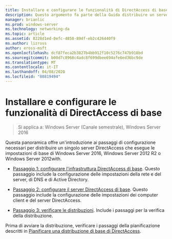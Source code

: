 ```yaml
---
title: Installare e configurare le funzionalità di DirectAccess di base
description: Questo argomento fa parte della Guida distribuire un server DirectAccess singolo usando la procedura guidata di Introduzione per Windows Server 2016
manager: brianlic
ms.prod: windows-server
ms.technology: networking-da
ms.topic: article
ms.assetid: 8228d1ed-0efc-4858-89df-eb2c426440f9
ms.author: lizross
author: eross-msft
ms.openlocfilehash: dcf87feca2b3827b4bb912f10c5276c747b918bd
ms.sourcegitcommit: b00d7c8968c4adc8f699dbee694afe6ed36bc9de
ms.translationtype: MT
ms.contentlocale: it-IT
ms.lasthandoff: 04/08/2020
ms.locfileid: "80819494"
---
```

# <a name="install-and-configure-basic-directaccess"></a>Installare e configurare le funzionalità di DirectAccess di base

>Si applica a: Windows Server (Canale semestrale), Windows Server 2016

Questa panoramica offre un'introduzione ai passaggi di configurazione necessari per distribuire un singolo server DirectAccess che esegue le impostazioni di base di Windows Server 2016, Windows Server 2012 R2 o Windows Server 2012with.  
  
-   [Passaggio 1: configurare l'infrastruttura DirectAccess di base](da-basic-configure-s1-infrastructure.md). Questo passaggio include la configurazione delle impostazioni della rete e del server, di DNS e di Active Directory.  
  
-   [Passaggio 2: configurare il server DirectAccess di base](da-basic-configure-s2-server.md). Questo passaggio include la configurazione delle impostazioni dei computer client e del server DirectAccess.  
  
-   [Passaggio 3: verificare le distribuzioni](da-basic-configure-s3-verify.md). Include i passaggi per la verifica della distribuzione.  
  
Prima di avviare la distribuzione, verificare i passaggi della pianificazione descritti in [Pianificare una distribuzione di base di DirectAccess](Plan-a-Basic-DirectAccess-Deployment.md).  
  


